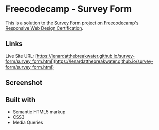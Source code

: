 # Freecodecamp - Survey Form

This is a solution to the [Survey Form project on Freecodecamp's Responsive Web Design Certification](https://www.freecodecamp.org/learn/2022/responsive-web-design/build-a-survey-form-project/build-a-survey-form).

## Links
Live Site URL: [https://lenardatthebreakwater.github.io/survey-form/survey_form.html](https://lenardatthebreakwater.github.io/survey-form/survey_form.html)

## Screenshot

## Built with
- Semantic HTML5 markup
- CSS3
- Media Queries
